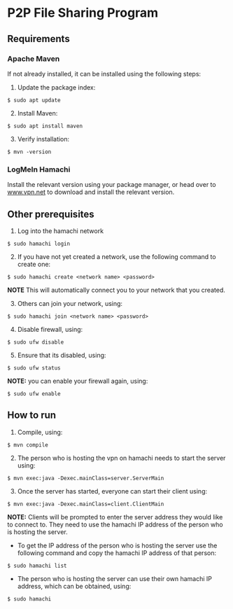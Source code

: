 # P2P File Sharing Program
## Requirements
### Apache Maven

If not already installed, it can be installed using the following steps:
1. Update the package index:
```
$ sudo apt update
```
2. Install Maven:
```
$ sudo apt install maven
```
3. Verify installation:
```
$ mvn -version
```
### LogMeIn Hamachi
Install the relevant version using your package manager, or head over to www.vpn.net to download and install the relevant version.

## Other prerequisites
1. Log into the hamachi network
```
$ sudo hamachi login
```
2. If you have not yet created a network, use the following command to create one:
```
$ sudo hamachi create <network name> <password>
```
**NOTE** This will automatically connect you to your network that you created.

3. Others can join your network, using:
```
$ sudo hamachi join <network name> <password>
```
4. Disable firewall, using:
```
$ sudo ufw disable
```
5. Ensure that its disabled, using:
```
$ sudo ufw status
```
**NOTE:** you can enable your firewall again, using:
```
$ sudo ufw enable
```

## How to run
1. Compile, using:
```
$ mvn compile
```
2. The person who is hosting the vpn on hamachi needs to start the server using:
```
$ mvn exec:java -Dexec.mainClass=server.ServerMain
```
3. Once the server has started, everyone can start their client using:
```
$ mvn exec:java -Dexec.mainClass=client.ClientMain
```
**NOTE:** Clients will be prompted to enter the server address they would like to connect to. They need to use the 
hamachi IP address of the person who is hosting the server. 
* To get the IP address of the person who is hosting the server use the following command and copy the hamachi IP 
address of that person:
```
$ sudo hamachi list
```
* The person who is hosting the server can use their own hamachi IP address, which can be obtained, using:
```
$ sudo hamachi
```
